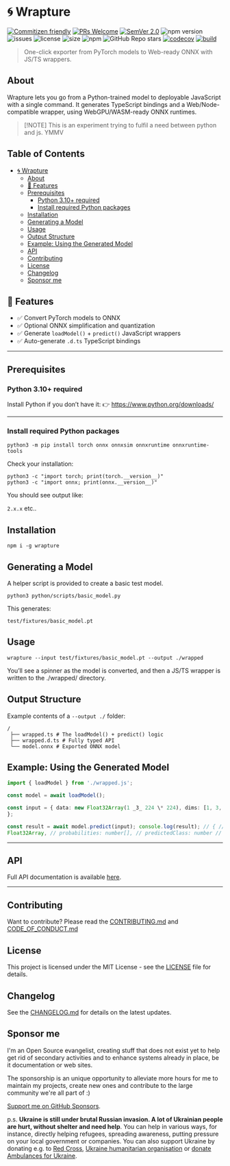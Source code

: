 # 🌀 Wrapture

[![Commitizen friendly](https://img.shields.io/badge/commitizen-friendly-brightgreen.svg)](http://commitizen.github.io/cz-cli/)
[![PRs Welcome](https://img.shields.io/badge/PRs-welcome-green.svg)](http://makeapullrequest.com)
[![SemVer 2.0](https://img.shields.io/badge/SemVer-2.0-green.svg)](http://semver.org/spec/v2.0.0.html)
![npm version](https://img.shields.io/npm/v/wrapture)
![issues](https://img.shields.io/github/issues/phun-ky/wrapture)
![license](https://img.shields.io/npm/l/wrapture)
![size](https://img.shields.io/bundlephobia/min/wrapture)
![npm](https://img.shields.io/npm/dm/%40wrapture)
![GitHub Repo stars](https://img.shields.io/github/stars/phun-ky/wrapture)
[![codecov](https://codecov.io/gh/phun-ky/wrapture/graph/badge.svg?token=VA91DL7ZLZ)](https://codecov.io/gh/phun-ky/wrapture)
[![build](https://github.com/phun-ky/wrapture/actions/workflows/check.yml/badge.svg)](https://github.com/phun-ky/wrapture/actions/workflows/check.yml)

> One-click exporter from PyTorch models to Web-ready ONNX with JS/TS wrappers.

## About

Wrapture lets you go from a Python-trained model to deployable JavaScript with a
single command. It generates TypeScript bindings and a Web/Node-compatible
wrapper, using WebGPU/WASM-ready ONNX runtimes.

> [!NOTE] This is an experiment trying to fulfil a need between python and js.
> YMMV

## Table of Contents<!-- omit from toc -->

- [🌀 Wrapture](#-wrapture)
  - [About](#about)
  - [🚀 Features](#-features)
  - [Prerequisites](#prerequisites)
    - [Python 3.10+ required](#python-310-required)
    - [Install required Python packages](#install-required-python-packages)
  - [Installation](#installation)
  - [Generating a Model](#generating-a-model)
  - [Usage](#usage)
  - [Output Structure](#output-structure)
  - [Example: Using the Generated Model](#example-using-the-generated-model)
  - [API](#api)
  - [Contributing](#contributing)
  - [License](#license)
  - [Changelog](#changelog)
  - [Sponsor me](#sponsor-me)

## 🚀 Features

- ✅ Convert PyTorch models to ONNX
- ✅ Optional ONNX simplification and quantization
- ✅ Generate `loadModel()` + `predict()` JavaScript wrappers
- ✅ Auto-generate `.d.ts` TypeScript bindings

---

## Prerequisites

### Python 3.10+ required

Install Python if you don’t have it: 👉 <https://www.python.org/downloads/>

---

### Install required Python packages

```shell-session
python3 -m pip install torch onnx onnxsim onnxruntime onnxruntime-tools
```

Check your installation:

```shell-session
python3 -c "import torch; print(torch.__version__)"
python3 -c "import onnx; print(onnx.__version__)"
```

You should see output like:

`2.x.x` etc..

## Installation

```shell-session
npm i -g wrapture
```

## Generating a Model

A helper script is provided to create a basic test model.

```shell-session
python3 python/scripts/basic_model.py
```

This generates:

```shell-session
test/fixtures/basic_model.pt
```

## Usage

```shell-session
wrapture --input test/fixtures/basic_model.pt --output ./wrapped
```

You’ll see a spinner as the model is converted, and then a JS/TS wrapper is
written to the ./wrapped/ directory.

## Output Structure

Example contents of a `--output ./` folder:

```shell-session
/
 ├── wrapped.ts # The loadModel() + predict() logic
 ├── wrapped.d.ts # Fully typed API
 └── model.onnx # Exported ONNX model
```

## Example: Using the Generated Model

```ts
import { loadModel } from './wrapped.js';

const model = await loadModel();

const input = { data: new Float32Array(1 _3_ 224 \* 224), dims: [1, 3, 224, 224]
};

const result = await model.predict(input); console.log(result); // { // logits:
Float32Array, // probabilities: number[], // predictedClass: number // }
```

---

## API

Full API documentation is available
[here](https://github.com/phun-ky/wrapture/blob/main/api/README.md).

---

## Contributing

Want to contribute? Please read the
[CONTRIBUTING.md](https://github.com/phun-ky/wrapture/blob/main/CONTRIBUTING.md)
and
[CODE_OF_CONDUCT.md](https://github.com/phun-ky/wrapture/blob/main/CODE_OF_CONDUCT.md)

## License

This project is licensed under the MIT License - see the
[LICENSE](https://github.com/phun-ky/wrapture/blob/main/LICENSE) file for
details.

## Changelog

See the
[CHANGELOG.md](https://github.com/phun-ky/wrapture/blob/main/CHANGELOG.md) for
details on the latest updates.

## Sponsor me

I'm an Open Source evangelist, creating stuff that does not exist yet to help
get rid of secondary activities and to enhance systems already in place, be it
documentation or web sites.

The sponsorship is an unique opportunity to alleviate more hours for me to
maintain my projects, create new ones and contribute to the large community
we're all part of :)

[Support me on GitHub Sponsors](https://github.com/sponsors/phun-ky).

p.s. **Ukraine is still under brutal Russian invasion. A lot of Ukrainian people
are hurt, without shelter and need help**. You can help in various ways, for
instance, directly helping refugees, spreading awareness, putting pressure on
your local government or companies. You can also support Ukraine by donating
e.g. to [Red Cross](https://www.icrc.org/en/donate/ukraine),
[Ukraine humanitarian organisation](https://savelife.in.ua/en/donate-en/#donate-army-card-weekly)
or
[donate Ambulances for Ukraine](https://www.gofundme.com/f/help-to-save-the-lives-of-civilians-in-a-war-zone).
